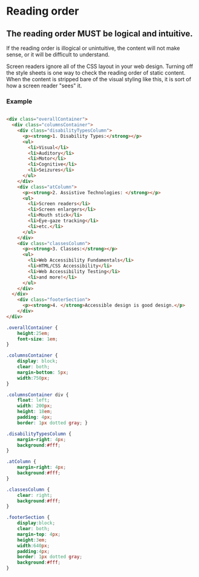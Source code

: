 # Reading order

## The reading order MUST be logical and intuitive.

If the reading order is illogical or unintuitive, the content will not make sense, or it will be difficult to understand.

Screen readers ignore all of the CSS layout in your web design. Turning off the style sheets is one way to check the reading order of static content. When the content is stripped bare of the visual styling like this, it is sort of how a screen reader "sees" it.

### Example

```html

<div class="overallContainer">
  <div class="columnsContainer">
    <div class="disabilityTypesColumn">
      <p><strong>1. Disability Types:</strong></p>
      <ul>
        <li>Visual</li>
        <li>Auditory</li>
        <li>Motor</li>
        <li>Cognitive</li>
        <li>Seizures</li>
      </ul>
    </div>
    <div class="atColumn">
      <p><strong>2. Assistive Technologies: </strong></p>
      <ul>
        <li>Screen readers</li>
        <li>Screen enlargers</li>
        <li>Mouth stick</li>
        <li>Eye-gaze tracking</li>
        <li>etc.</li>
      </ul>
    </div>
    <div class="classesColumn">
      <p><strong>3. Classes:</strong></p>
      <ul>
        <li>Web Accessibility Fundamentals</li>
        <li>HTML/CSS Accessibility</li>
        <li>Web Accessibility Testing</li>
        <li>and more!</li>
      </ul>
    </div>
  </div>
    <div class="footerSection">
      <p><strong>4. </strong>Accessible design is good design.</p>
    </div>
</div>
```

```css
.overallContainer {
	height:25em;
	font-size: 1em;
}

.columnsContainer {
	display: block;
	clear: both;
	margin-bottom: 5px; 
	width:750px;
}

.columnsContainer div {
	float: left;
	width: 200px;
	height: 18em;
	padding: 4px;
	border: 1px dotted gray; }

.disabilityTypesColumn { 
	margin-right: 4px;
	background:#fff;
}

.atColumn {
	margin-right: 4px;
	background:#fff;
}

.classesColumn {
	clear: right;
	background:#fff;
}

.footerSection {
	display:block; 
	clear: both;
	margin-top: 4px;
	height:3em;
	width:640px;
	padding:4px;
	border: 1px dotted gray;
	background:#fff;	
}
```

